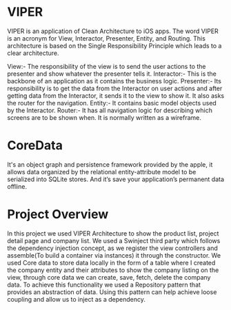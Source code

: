 
# VIPER
VIPER is an application of Clean Architecture to iOS apps. The word VIPER is an acronym for View, Interactor, Presenter, Entity, and Routing. This architecture is based on the Single Responsibility Principle which leads to a clear architecture.
 
View:- The responsibility of the view is to send the user actions to the presenter and show whatever the presenter tells it.
Interactor:- This is the backbone of an application as it contains the business logic.
Presenter:- Its responsibility is to get the data from the Interactor on user actions and after getting data from the Interactor, it sends it to the view to show it. It also asks the router for the navigation.
Entity:- It contains basic model objects used by the Interactor.
Router:- It has all navigation logic for describing which screens are to be shown when. It is normally written as a wireframe.


# CoreData
It's an object graph and persistence framework provided by the apple, it allows data organized by the relational entity-attribute model to be serialized into SQLite stores. And it’s save your application’s permanent data offline.

# Project Overview
In this project we used VIPER Architecture to show the product list, project detail page and company list. We used a Swinject third party which follows the dependency injection concept, as we register the view controllers and assemble(To build a container via instances) it through the constructor.
We used Core data to store data locally in the form of a table where I created the company entity and their attributes to show the company listing on the view, through core data we can create, save, fetch, delete the company data. To achieve this functionality we used a Repository pattern that provides an abstraction of data. Using this pattern can help achieve loose coupling and allow us to inject as a dependency.
